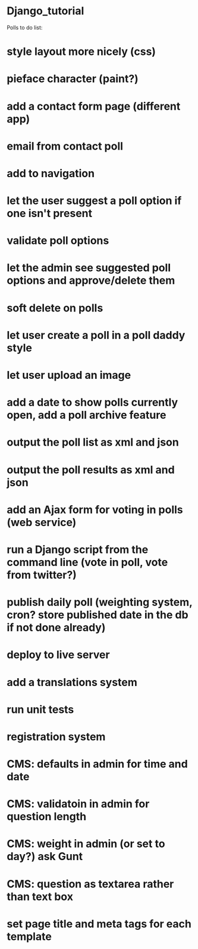 Django_tutorial
===============

Polls to do list:

# style layout more nicely (css)
# pieface character (paint?)

# add a contact form page (different app)
# email from contact poll
# add to navigation

# let the user suggest a poll option if one isn't present
# validate poll options
# let the admin see suggested poll options and approve/delete them

# soft delete on polls
# let user create a poll in a poll daddy style
# let user upload an image

# add a date to show polls currently open, add a poll archive feature
# output the poll list as xml and json
# output the poll results as xml and json

# add an Ajax form for voting in polls (web service)

# run a Django script from the command line (vote in poll, vote from twitter?)
# publish daily poll (weighting system, cron? store published date in the db if not done already)

# deploy to live server
# add a translations system

# run unit tests
# registration system

# CMS: defaults in admin for time and date
# CMS: validatoin in admin for question length
# CMS: weight in admin (or set to day?) ask Gunt
# CMS: question as textarea rather than text box

# set page title and meta tags for each template